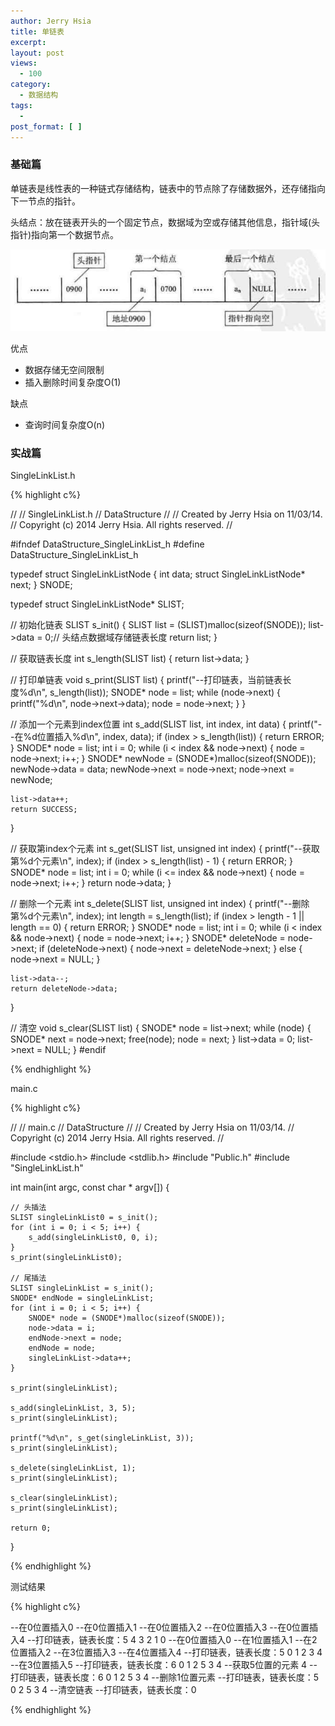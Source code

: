 ```yaml
---
author: Jerry Hsia
title: 单链表
excerpt:
layout: post
views:
  - 100
category:
  - 数据结构
tags:
  - 
post_format: [ ]
---
```


### 基础篇

单链表是线性表的一种链式存储结构，链表中的节点除了存储数据外，还存储指向下一节点的指针。

头结点：放在链表开头的一个固定节点，数据域为空或存储其他信息，指针域(头指针)指向第一个数据节点。

![](/files/2014/single-link-list.jpg)

优点

- 数据存储无空间限制
- 插入删除时间复杂度O(1)

缺点

- 查询时间复杂度O(n)

### 实战篇

SingleLinkList.h

{% highlight  c%}

//
//  SingleLinkList.h
//  DataStructure
//
//  Created by Jerry Hsia on 11/03/14.
//  Copyright (c) 2014 Jerry Hsia. All rights reserved.
//

#ifndef DataStructure_SingleLinkList_h
#define DataStructure_SingleLinkList_h

typedef struct SingleLinkListNode {
    int data;
    struct SingleLinkListNode* next;
} SNODE;

typedef struct SingleLinkListNode* SLIST;

// 初始化链表
SLIST s_init() {
    SLIST list = (SLIST)malloc(sizeof(SNODE));
    list->data = 0;// 头结点数据域存储链表长度
    return list;
}

// 获取链表长度
int s_length(SLIST list) {
    return list->data;
}

// 打印单链表
void s_print(SLIST list) {
    printf("--打印链表，当前链表长度%d\n", s_length(list));
    SNODE* node = list;
    while (node->next) {
        printf("%d\n", node->next->data);
        node = node->next;
    }
}

// 添加一个元素到index位置
int s_add(SLIST list, int index, int data) {
    printf("--在%d位置插入%d\n", index, data);
    if (index > s_length(list)) {
        return ERROR;
    }
    SNODE* node = list;
    int i = 0;
    while (i < index && node->next) {
        node = node->next;
        i++;
    }
    SNODE* newNode = (SNODE*)malloc(sizeof(SNODE));
    newNode->data = data;
    newNode->next = node->next;
    node->next = newNode;
    
    list->data++;
    return SUCCESS;
}

// 获取第index个元素
int s_get(SLIST list, unsigned int index) {
    printf("--获取第%d个元素\n", index);
    if (index > s_length(list) - 1) {
        return ERROR;
    }
    SNODE* node = list;
    int i = 0;
    while (i <= index && node->next) {
        node = node->next;
        i++;
    }
    return node->data;
}

// 删除一个元素
int s_delete(SLIST list, unsigned int index) {
    printf("--删除第%d个元素\n", index);
    int length = s_length(list);
    if (index > length - 1 || length == 0) {
        return ERROR;
    }
    SNODE* node = list;
    int i = 0;
    while (i < index && node->next) {
        node = node->next;
        i++;
    }
    SNODE* deleteNode = node->next;
    if (deleteNode->next) {
        node->next = deleteNode->next;
    } else {
        node->next = NULL;
    }
    
    list->data--;
    return deleteNode->data;
}

// 清空
void s_clear(SLIST list) {
    SNODE* node = list->next;
    while (node) {
        SNODE* next = node->next;
        free(node);
        node = next;
    }
    list->data = 0;
    list->next = NULL;
}
#endif

{% endhighlight %}

main.c

{% highlight  c%}

//
//  main.c
//  DataStructure
//
//  Created by Jerry Hsia on 11/03/14.
//  Copyright (c) 2014 Jerry Hsia. All rights reserved.
//

#include <stdio.h>
#include <stdlib.h>
#include "Public.h"
#include "SingleLinkList.h"

int main(int argc, const char * argv[]) {
    
    // 头插法
    SLIST singleLinkList0 = s_init();
    for (int i = 0; i < 5; i++) {
        s_add(singleLinkList0, 0, i);
    }
    s_print(singleLinkList0);
    
    // 尾插法
    SLIST singleLinkList = s_init();
    SNODE* endNode = singleLinkList;
    for (int i = 0; i < 5; i++) {
        SNODE* node = (SNODE*)malloc(sizeof(SNODE));
        node->data = i;
        endNode->next = node;
        endNode = node;
        singleLinkList->data++;
    }
    
    s_print(singleLinkList);
    
    s_add(singleLinkList, 3, 5);
    s_print(singleLinkList);
    
    printf("%d\n", s_get(singleLinkList, 3));
    s_print(singleLinkList);
    
    s_delete(singleLinkList, 1);
    s_print(singleLinkList);
    
    s_clear(singleLinkList);
    s_print(singleLinkList);
    
    return 0;
}

{% endhighlight %}

测试结果

{% highlight  c%}

--在0位置插入0
--在0位置插入1
--在0位置插入2
--在0位置插入3
--在0位置插入4
--打印链表，链表长度：5
4
3
2
1
0
--在0位置插入0
--在1位置插入1
--在2位置插入2
--在3位置插入3
--在4位置插入4
--打印链表，链表长度：5
0
1
2
3
4
--在3位置插入5
--打印链表，链表长度：6
0
1
2
5
3
4
--获取5位置的元素
4
--打印链表，链表长度：6
0
1
2
5
3
4
--删除1位置元素
--打印链表，链表长度：5
0
2
5
3
4
--清空链表
--打印链表，链表长度：0

{% endhighlight %}
